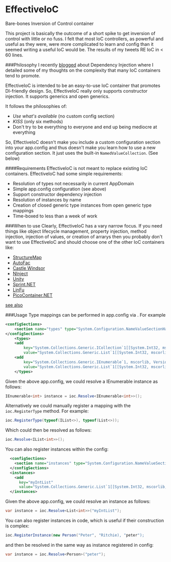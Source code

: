 EffectiveIoC
============

Bare-bones Inversion of Control container

This project is basically the outcome of a short spike to get inversion of control with little or no fuss.  I felt that most IoC controllers, as powerful and useful as they were, were more complicated to learn and config than it seemed writing a useful IoC would be.  The results of my tweets RE IoC in < 60 lines.

###Philosophy
I recently [blogged](http://bit.ly/Zm1vIM) about Dependency Injection where I detailed some of my thoughts on the complexity that many IoC containers tend to promote.

EffectiveIoC is intended to be an easy-to-use IoC container that promotes DI-friendly design.  So, EffectiveIoC really only supports constructor injection.  It supports generics and open generics.

It follows the philosophies of:
 - *Use what's available* (no custom config section)
 - *KISS* (only six methods)
 - Don't try to be everything to everyone and end up being mediocre at everything

So, EffectiveIoC doesn't make you include a custom configuration section into your app.config and thus doesn't make you learn how to use a new configuration section.  It just uses the built-in `NamedValueCollection`.  (See below)

####Requirements
EffectiveIoC is not meant to replace existing IoC containers.  EffectiveIoC had some simple requirements:
- Resolution of types not necessarily in current AppDomain
- Simple app.config configuration (see above)
- Support constructor dependency injection
- Resolution of instances by name
- Creation of closed generic type instances from open generic type mappings 
- Time-boxed to less than a week of work

###When to use
Clearly, EffectiveIoC has a vary narrow focus.  If you need things like object lifecycle management, property injection, method injection, injection of values, or creation of arrarys then you probably don't want to use EffectiveIoC and should choose one of the other IoC containers like:
- [StructureMap](http://docs.structuremap.net/)
- [AutoFac](http://code.google.com/p/autofac/)
- [Castle Windsor](http://docs.castleproject.org/Default.aspx?Page=MainPage&NS=Windsor&AspxAutoDetectCookieSupport=1)
- [NInject](http://ninject.org/)
- [Unity](http://www.codeplex.com/unity)
- [Sprint.NET](http://www.springframework.net/)
- [LinFu](http://www.codeproject.com/Articles/20884/Introducing-the-LinFu-Framework-Part-I-LinFu-Dynam)
- [PicoContainer.NET](http://docs.codehaus.org/display/PICO/Home)

[see also](http://www.hanselman.com/blog/ListOfNETDependencyInjectionContainersIOC.aspx)

###Usage
Type mappings can be performed in app.config via <see cref="T:System.Configuration.NameValueSectionHandler"/>.  For example
```XML
<configSections>
    <section name="types" type="System.Configuration.NameValueSectionHandler"/>
</configSections>
    <types>
    <add
        key="System.Collections.Generic.ICollection`1[[System.Int32, mscorlib, Version=4.0.0.0, Culture=neutral, PublicKeyToken=b77a5c561934e089]]"
        value="System.Collections.Generic.List`1[[System.Int32, mscorlib, Version=4.0.0.0, Culture=neutral, PublicKeyToken=b77a5c561934e089]]"/>
    <add
        key="System.Collections.Generic.IEnumerable`1, mscorlib, Version=4.0.0.0, Culture=neutral, PublicKeyToken=b77a5c561934e089"
        value="System.Collections.Generic.List`1[[System.Int32, mscorlib, Version=4.0.0.0, Culture=neutral, PublicKeyToken=b77a5c561934e089]]"/>
    </types>
```
Given the above app.config, we could resolve a IEnumerable<T> instance as follows:
```C#
IEnumerable<int> instance = ioc.Resolve<IEnumerable<int>>();
```
Alternatively we could manually register a mapping with the `ioc.RegisterType` method.  For example:
```C#
ioc.RegisterType(typeof(IList<>), typeof(List<>));
```
Which could then be resolved as follows:
```C#
ioc.Resolve<IList<int>>();

```
You can also register instances within the config:
```XML
  <configSections>
    <section name="instances" type="System.Configuration.NameValueSectionHandler"/>
  </configSections>
  <instances>
    <add 
      key="myIntList"
      value="System.Collections.Generic.List`1[[System.Int32, mscorlib, Version=4.0.0.0, Culture=neutral, PublicKeyToken=b77a5c561934e089]]"/>
  </instances>
```
Given the above app.config, we could resolve an instance as follows:
```C#
var instance = ioc.Resolve<List<int>>("myIntList");
```

You can also register instances in code, which is useful if their construction is complex:
```C#
ioc.RegisterInstance(new Person("Peter", "Ritchie), "peter");
```

and then be resolved in the same way as instance registered in config:
```C#
var instance = ioc.Resolve<Person>("peter");
```
